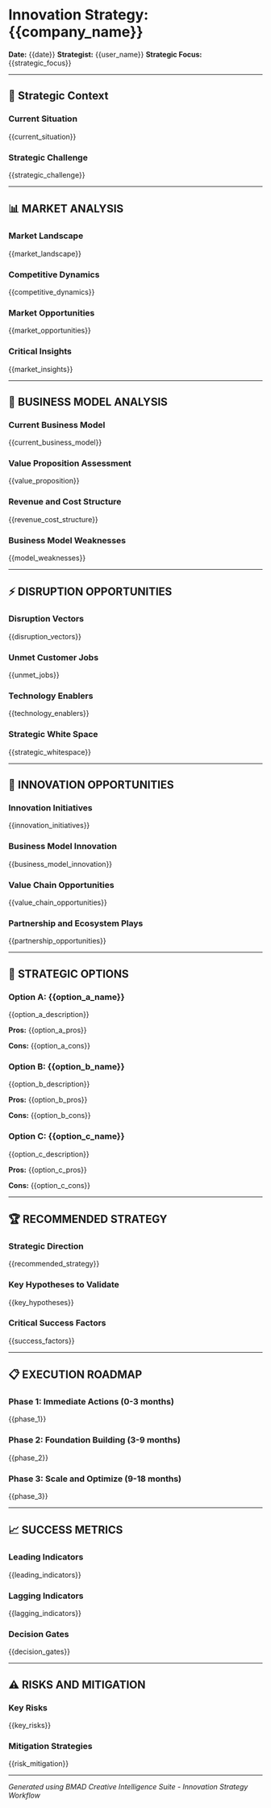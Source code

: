 # Innovation Strategy: {{company_name}}

**Date:** {{date}}
**Strategist:** {{user_name}}
**Strategic Focus:** {{strategic_focus}}

---

## 🎯 Strategic Context

### Current Situation

{{current_situation}}

### Strategic Challenge

{{strategic_challenge}}

---

## 📊 MARKET ANALYSIS

### Market Landscape

{{market_landscape}}

### Competitive Dynamics

{{competitive_dynamics}}

### Market Opportunities

{{market_opportunities}}

### Critical Insights

{{market_insights}}

---

## 💼 BUSINESS MODEL ANALYSIS

### Current Business Model

{{current_business_model}}

### Value Proposition Assessment

{{value_proposition}}

### Revenue and Cost Structure

{{revenue_cost_structure}}

### Business Model Weaknesses

{{model_weaknesses}}

---

## ⚡ DISRUPTION OPPORTUNITIES

### Disruption Vectors

{{disruption_vectors}}

### Unmet Customer Jobs

{{unmet_jobs}}

### Technology Enablers

{{technology_enablers}}

### Strategic White Space

{{strategic_whitespace}}

---

## 🚀 INNOVATION OPPORTUNITIES

### Innovation Initiatives

{{innovation_initiatives}}

### Business Model Innovation

{{business_model_innovation}}

### Value Chain Opportunities

{{value_chain_opportunities}}

### Partnership and Ecosystem Plays

{{partnership_opportunities}}

---

## 🎲 STRATEGIC OPTIONS

### Option A: {{option_a_name}}

{{option_a_description}}

**Pros:** {{option_a_pros}}

**Cons:** {{option_a_cons}}

### Option B: {{option_b_name}}

{{option_b_description}}

**Pros:** {{option_b_pros}}

**Cons:** {{option_b_cons}}

### Option C: {{option_c_name}}

{{option_c_description}}

**Pros:** {{option_c_pros}}

**Cons:** {{option_c_cons}}

---

## 🏆 RECOMMENDED STRATEGY

### Strategic Direction

{{recommended_strategy}}

### Key Hypotheses to Validate

{{key_hypotheses}}

### Critical Success Factors

{{success_factors}}

---

## 📋 EXECUTION ROADMAP

### Phase 1: Immediate Actions (0-3 months)

{{phase_1}}

### Phase 2: Foundation Building (3-9 months)

{{phase_2}}

### Phase 3: Scale and Optimize (9-18 months)

{{phase_3}}

---

## 📈 SUCCESS METRICS

### Leading Indicators

{{leading_indicators}}

### Lagging Indicators

{{lagging_indicators}}

### Decision Gates

{{decision_gates}}

---

## ⚠️ RISKS AND MITIGATION

### Key Risks

{{key_risks}}

### Mitigation Strategies

{{risk_mitigation}}

---

_Generated using BMAD Creative Intelligence Suite - Innovation Strategy Workflow_
